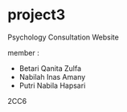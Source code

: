 # project3
Psychology Consultation Website

member :
- Betari Qanita Zulfa
- Nabilah Inas Amany
- Putri Nabila Hapsari

2CC6
